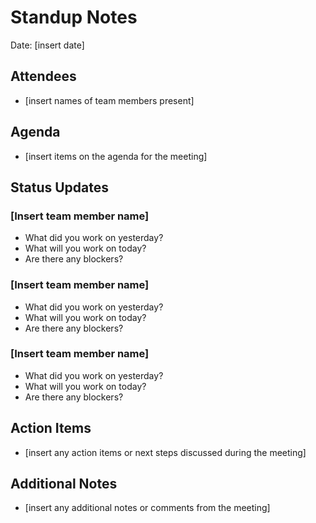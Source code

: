 # Standup Notes

Date: [insert date]

## Attendees

- [insert names of team members present]

## Agenda

- [insert items on the agenda for the meeting]

## Status Updates

### [Insert team member name]

- What did you work on yesterday?
- What will you work on today?
- Are there any blockers?

### [Insert team member name]

- What did you work on yesterday?
- What will you work on today?
- Are there any blockers?

### [Insert team member name]

- What did you work on yesterday?
- What will you work on today?
- Are there any blockers?

## Action Items

- [insert any action items or next steps discussed during the meeting]

## Additional Notes

- [insert any additional notes or comments from the meeting]
